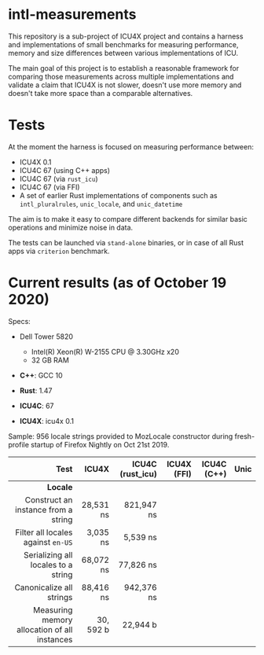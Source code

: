 # intl-measurements

This repository is a sub-project of ICU4X project and contains a harness and implementations of small benchmarks for measuring performance, memory and size differences between various implementations of ICU.

The main goal of this project is to establish a reasonable framework for comparing those measurements across multiple implementations and validate a claim that ICU4X is not slower, doesn't use more memory and doesn't take more space than a comparable alternatives.

# Tests

At the moment the harness is focused on measuring performance between:

* ICU4X 0.1
* ICU4C 67 (using C++ apps)
* ICU4C 67 (via `rust_icu`)
* ICU4C 67 (via FFI)
* A set of earlier Rust implementations of components such as `intl_pluralrules`, `unic_locale`, and `unic_datetime`

The aim is to make it easy to compare different backends for similar basic operations and minimize noise in data.

The tests can be launched via `stand-alone` binaries, or in case of all Rust apps via `criterion` benchmark.

# Current results (as of October 19 2020)

Specs:
* Dell Tower 5820
  * Intel(R) Xeon(R) W-2155 CPU @ 3.30GHz x20
  * 32 GB RAM

* **C++**: GCC 10
* **Rust**: 1.47
* **ICU4C**: 67
* **ICU4X**: icu4x 0.1

Sample: 956 locale strings provided to MozLocale constructor during fresh-profile startup of Firefox Nightly on Oct 21st 2019.


|                    Test                      | ICU4X | ICU4C (rust_icu) | ICU4X (FFI) | ICU4C (C++) | Unic |
| -------------------------------------------: | --------: | --------: | ----------: | ----------: | ----------: |
| **Locale**  | | | | | |
| Construct an instance from a string          | 28,531 ns | 821,947 ns |
| Filter all locales against `en-US`           | 3,035 ns | 5,539 ns |
| Serializing all locales to a string          | 68,072 ns | 77,826 ns |
| Canonicalize all strings                     | 88,416 ns | 942,376 ns |
| Measuring memory allocation of all instances | 30, 592 b | 22,944 b |
